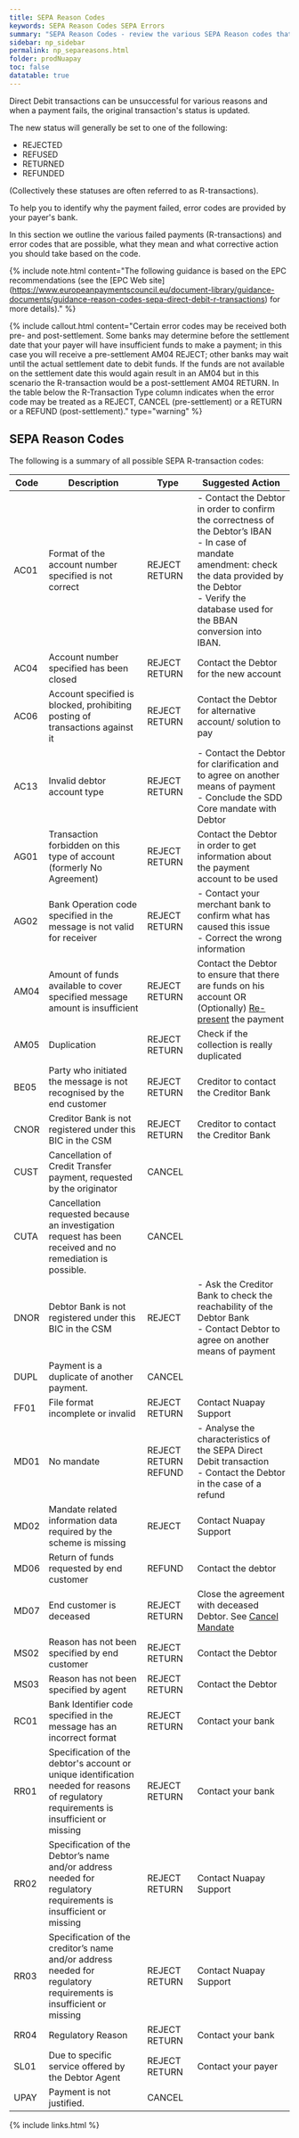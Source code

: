 ```yaml
---
title: SEPA Reason Codes
keywords: SEPA Reason Codes SEPA Errors
summary: "SEPA Reason Codes - review the various SEPA Reason codes that are possible and how to best deal with them"
sidebar: np_sidebar
permalink: np_separeasons.html
folder: prodNuapay
toc: false
datatable: true
---
```


Direct Debit transactions can be unsuccessful for various reasons and when a payment fails, the original transaction's status is updated. 

The new status will generally be set to one of the following: 

* REJECTED
* REFUSED
* RETURNED
* REFUNDED 

(Collectively these statuses are often referred to as R-transactions). 

To help you to identify why the payment failed, error codes are provided by your payer's bank.

In this section we outline the various failed payments (R-transactions) and error codes that are possible, what they mean and what corrective action you should take based on the code.

{% include note.html content="The following guidance is based on the EPC recommendations (see the [EPC Web site] (https://www.europeanpaymentscouncil.eu/document-library/guidance-documents/guidance-reason-codes-sepa-direct-debit-r-transactions) for more details)." %}


{% include callout.html content="Certain error codes may be received both pre- and post-settlement.
Some banks may determine before the settlement date that your payer will have insufficient funds to make a payment; in this case you will receive a pre-settlement AM04 REJECT; other banks may wait until the actual settlement date to debit funds. If the funds are not available on the settlement date this would again result in an AM04 but in this scenario the R-transaction would be a post-settlement AM04 RETURN. In the table below the R-Transaction Type column indicates when the error code may be treated as a REJECT, CANCEL (pre-settlement) or a RETURN or a REFUND (post-settlement)." type="warning" %} 


## SEPA Reason Codes

The following is a summary of all possible SEPA R-transaction codes:


<div class="datatable-begin"></div>

 Code      | Description                                                                  |  Type              | Suggested Action
---------- | ---------------------------------------------------------------------------- | ------------------ | ----------------
AC01       | Format of the account number specified is not correct                        | REJECT  RETURN     | - Contact the Debtor in order to confirm the correctness of the Debtor’s IBAN <br/>- In case of mandate amendment: check the data provided by the Debtor <br/>- Verify the database used for the BBAN conversion into IBAN.
AC04       | Account number specified has been closed                                     | REJECT   RETURN    | Contact the Debtor for the new account
AC06       | Account specified is blocked, prohibiting posting of transactions against it | REJECT   RETURN    | Contact the Debtor for alternative account/ solution to pay
AC13       | Invalid debtor account type                                                  | REJECT   RETURN    | - Contact the Debtor for clarification and to agree on another means of payment <br/>- Conclude the SDD Core mandate with Debtor
AG01       | Transaction forbidden on this type of account (formerly No Agreement)        | REJECT   RETURN    | Contact the Debtor in order to get information about the payment account to be used
AG02       | Bank Operation code specified in the message is not valid for receiver       | REJECT   RETURN    | - Contact your merchant bank to confirm what has caused this issue <br/> - Correct the wrong information
AM04       | Amount of funds available to cover specified message amount is insufficient  | REJECT   RETURN    | Contact the Debtor to ensure that there are funds on his account OR (Optionally) <a href= "np_representfaileddds.html">Re-present</a> the payment
AM05       | Duplication                                                                  | REJECT   RETURN    | Check if the collection is really duplicated
BE05       | Party who initiated the message is not recognised by the end customer        | REJECT   RETURN    | Creditor to contact the Creditor Bank
CNOR       | Creditor Bank is not registered under this BIC in the CSM                    | REJECT   RETURN    | Creditor to contact the Creditor Bank
CUST       | Cancellation of Credit Transfer payment, requested by the originator         | CANCEL             | 
CUTA       | Cancellation requested because an investigation request has been received and no remediation is possible. | CANCEL    | 
DNOR       | Debtor Bank is not registered under this BIC in the CSM                      | REJECT             | - Ask the Creditor Bank to check the reachability of the Debtor Bank <br/> - Contact Debtor to agree on another means of payment
DUPL       | Payment is a duplicate of another payment.                                   | CANCEL             | 
FF01       | 	File format incomplete or invalid                                         | REJECT   RETURN    | Contact Nuapay Support
MD01       | No mandate                                                                   | REJECT   RETURN  REFUND  | - Analyse the characteristics of the SEPA Direct Debit transaction <br/> - Contact the Debtor in the case of a refund
MD02       | Mandate related information data required by the scheme is missing           | REJECT             | Contact Nuapay Support
MD06       | Return of funds requested by end customer                                    | REFUND             | Contact the debtor
MD07       | End customer is deceased                                                     | REJECT   RETURN    | Close the agreement with deceased Debtor. See <a href = "np_cancelmandate.html">Cancel Mandate</a>
MS02       | Reason has not been specified by end customer                                | REJECT   RETURN    | Contact the Debtor
MS03       | Reason has not been specified by agent                                       | REJECT   RETURN    | Contact the Debtor 
RC01       | Bank Identifier code specified in the message has an incorrect format        | REJECT   RETURN    | Contact your bank
RR01       | Specification of the debtor's account or unique identification needed for reasons of regulatory requirements is insufficient or missing                                   | REJECT   RETURN    | Contact your bank
RR02       | Specification of the Debtor’s name and/or address needed for regulatory requirements is insufficient or missing | REJECT   RETURN    | Contact Nuapay Support
RR03       | Specification of the creditor’s name and/or address needed for regulatory requirements is insufficient or missing                                     | REJECT   RETURN     | Contact Nuapay Support
RR04       | Regulatory Reason                                                            | REJECT   RETURN    | Contact your bank
SL01       | Due to specific service offered by the Debtor Agent                          | REJECT   RETURN    | Contact your payer
UPAY       | Payment is not justified.                                                    | CANCEL             | 

<div class="datatable-end"></div>


{% include links.html %}
